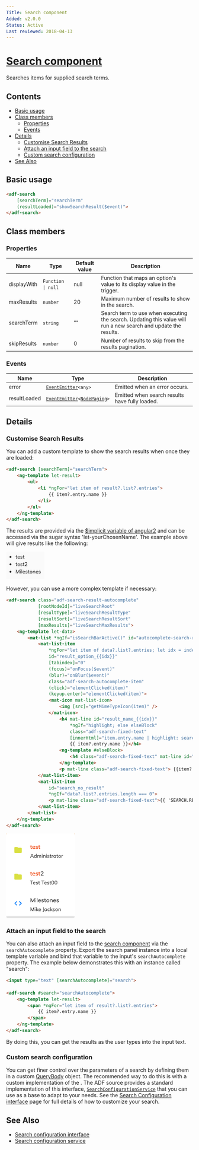 ```yaml
---
Title: Search component
Added: v2.0.0
Status: Active
Last reviewed: 2018-04-13
---
```


# [Search component](../../lib/content-services/search/components/search.component.ts "Defined in search.component.ts")

Searches items for supplied search terms. 

## Contents

-   [Basic usage](#basic-usage)
-   [Class members](#class-members)
    -   [Properties](#properties)
    -   [Events](#events)
-   [Details](#details)
    -   [Customise Search Results](#customise-search-results)
    -   [Attach an input field to the search](#attach-an-input-field-to-the-search)
    -   [Custom search configuration](#custom-search-configuration)
-   [See Also](#see-also)

## Basic usage

```html
<adf-search 
    [searchTerm]="searchTerm"
    (resultLoaded)="showSearchResult($event)">
</adf-search>
```

## Class members

### Properties

| Name | Type | Default value | Description |
| ---- | ---- | ------------- | ----------- |
| displayWith | `Function \| null` | null | Function that maps an option's value to its display value in the trigger. |
| maxResults | `number` | 20 | Maximum number of results to show in the search. |
| searchTerm | `string` | "" | Search term to use when executing the search. Updating this value will run a new search and update the results. |
| skipResults | `number` | 0 | Number of results to skip from the results pagination. |

### Events

| Name | Type | Description |
| ---- | ---- | ----------- |
| error | [`EventEmitter`](https://angular.io/api/core/EventEmitter)`<any>` | Emitted when an error occurs. |
| resultLoaded | [`EventEmitter`](https://angular.io/api/core/EventEmitter)`<`[`NodePaging`](../../lib/content-services/document-list/models/document-library.model.ts)`>` | Emitted when search results have fully loaded. |

## Details

### Customise Search Results

You can add a custom template to show the search results when once they are loaded:

<!-- {% raw %} -->

```html
<adf-search [searchTerm]="searchTerm">
    <ng-template let-result>
        <ul>
            <li *ngFor="let item of result?.list?.entries">
                {{ item?.entry.name }}
            </li>
        </ul>
    </ng-template>
</adf-search>
```

<!-- {% endraw %} -->

The results are provided via the [$implicit variable of angular2](https://angular.io/api/common/NgTemplateOutlet) and can be accessed via the sugar syntax 'let-yourChosenName'. The example above will give results like the following: 

![adf-search-control](../docassets/images/search-component-simple-template.png)

However, you can use a more complex template if necessary: 

<!-- {% raw %} -->

```html
<adf-search class="adf-search-result-autocomplete"
            [rootNodeId]="liveSearchRoot"
            [resultType]="liveSearchResultType"
            [resultSort]="liveSearchResultSort"
            [maxResults]="liveSearchMaxResults">
    <ng-template let-data>
        <mat-list *ngIf="isSearchBarActive()" id="autocomplete-search-result-list">
            <mat-list-item
                *ngFor="let item of data?.list?.entries; let idx = index"
                id="result_option_{{idx}}"
                [tabindex]="0"
                (focus)="onFocus($event)"
                (blur)="onBlur($event)"
                class="adf-search-autocomplete-item"
                (click)="elementClicked(item)"
                (keyup.enter)="elementClicked(item)">
                <mat-icon mat-list-icon>
                    <img [src]="getMimeTypeIcon(item)" />
                </mat-icon>
                    <h4 mat-line id="result_name_{{idx}}"
                        *ngIf="highlight; else elseBlock"
                        class="adf-search-fixed-text"
                        [innerHtml]="item.entry.name | highlight: searchTerm">
                        {{ item?.entry.name }}</h4>
                    <ng-template #elseBlock>
                        <h4 class="adf-search-fixed-text" mat-line id="result_name_{{idx}}" [innerHtml]="item.entry.name"></h4>
                    </ng-template>
                    <p mat-line class="adf-search-fixed-text"> {{item?.entry.createdByUser.displayName}} </p>
            </mat-list-item>
            <mat-list-item
                id="search_no_result"
                *ngIf="data?.list?.entries.length === 0">
                <p mat-line class="adf-search-fixed-text">{{ 'SEARCH.RESULTS.NONE' | translate:{searchTerm: searchTerm} }}</p>
            </mat-list-item>
        </mat-list>
    </ng-template>
</adf-search>
```

<!-- {% endraw %} -->

![adf-search-control](../docassets/images/search-component-complex-template.png)

### Attach an input field to the search

You can also attach an input field to the [search component](../content-services/search.component.md) via the `searchAutocomplete` property.
Export the search panel instance into a local template variable and bind that variable to the
input's `searchAutocomplete` property. The example below demonstrates this with an
instance called "search":

<!-- {% raw %} -->

```html
<input type="text" [searchAutocomplete]="search">

<adf-search #search="searchAutocomplete">
    <ng-template let-result>
        <span *ngFor="let item of result?.list?.entries">
            {{ item?.entry.name }}
        </span>
    </ng-template>
</adf-search>        
```

<!-- {% endraw %} -->

By doing this, you can get the results as the user types into the input text.

### Custom search configuration

You can get finer control over the parameters of a search by defining them in a custom
[QueryBody](https://github.com/Alfresco/alfresco-js-api/blob/1.6.0/src/alfresco-search-rest-api/docs/QueryBody.md)
object. The recommended way to do this is with a custom implementation of the
. The ADF source provides a standard implementation of this
interface, [`SearchConfigurationService`](../core/search-configuration.service.md) that you can use as a base to adapt to your needs. See the
[Search Configuration interface](../core/search-configuration.interface.md) page for full details of how to
customize your search.

## See Also

-   [Search configuration interface](../core/search-configuration.interface.md)
-   [Search configuration service](../core/search-configuration.service.md)
